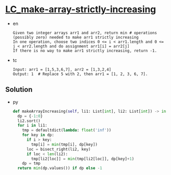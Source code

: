 # [LC_make-array-strictly-increasing](https://leetcode.com/problems/make-array-strictly-increasing)

* en

  ```en
  Given two integer arrays arr1 and arr2, return min # operations (possibly zero) needed to make arr1 strictly increasing
  In one operation, choose two indices 0 <= i < arr1.length and 0 <= j < arr2.length and do assignment arr1[i] = arr2[j]
  If there is no way to make arr1 strictly increasing, return -1.

  ```

* tc

  ```tc
  Input: arr1 = [1,5,3,6,7], arr2 = [1,3,2,4]
  Output: 1  # Replace 5 with 2, then arr1 = [1, 2, 3, 6, 7].
  ```

## Solution

* py

  ```py
  def makeArrayIncreasing(self, li1: List[int], li2: List[int]) -> int:
    dp = {-1:0}
    li2.sort()
    for i in li1:
      tmp = defaultdict(lambda: float('inf'))
      for key in dp:
        if i > key:
          tmp[i] = min(tmp[i], dp[key])
        loc = bisect_right(li2, key)
        if loc < len(li2):
          tmp[li2[loc]] = min(tmp[li2[loc]], dp[key]+1)
      dp = tmp
    return min(dp.values()) if dp else -1
  ```

